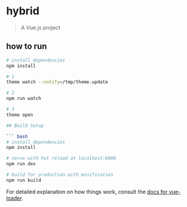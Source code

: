 # hybrid

> A Vue.js project
## how to run
``` bash
# install dependencies
npm install

# 1
theme watch --notify=/tmp/theme.update

# 2
npm run watch

# 3
theme open

## Build Setup

``` bash
# install dependencies
npm install

# serve with hot reload at localhost:8080
npm run dev

# build for production with minification
npm run build
```

For detailed explanation on how things work, consult the [docs for vue-loader](http://vuejs.github.io/vue-loader).
